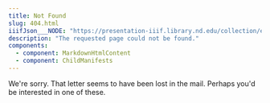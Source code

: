 ```yaml
---
title: Not Found
slug: 404.html
iiifJson___NODE: "https://presentation-iiif.library.nd.edu/collection/epistemological-letters"
description: "The requested page could not be found."
components:
  - component: MarkdownHtmlContent
  - component: ChildManifests
---
```


We're sorry. That letter seems to have been lost in the mail. Perhaps you'd be interested in one of these.

